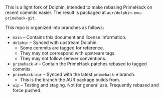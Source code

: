 This is a light fork of Dolphin, intended to make rebasing PrimeHack on recent commits easier.
The result is packaged at `aur/dolphin-emu-primehack-git`.

This repo is organized into branches as follows:

* `main` – Contains this document and license information.
* `dolphin` – Synced with upstream Dolphin.
    * Some commits are tagged for reference.
    * They may not correspond with upstream tags.
    * They may not follow semver conventions.
* `primehack-#` – Contain the PrimeHack patches rebased to tagged commits.
* `primehack-aur` – Synced with the latest `primehack-#` branch.
    * This is the branch the AUR package builds from.
* `wip` – Testing and staging.  Not for general use.  Frequently rebased and force pushed.  
